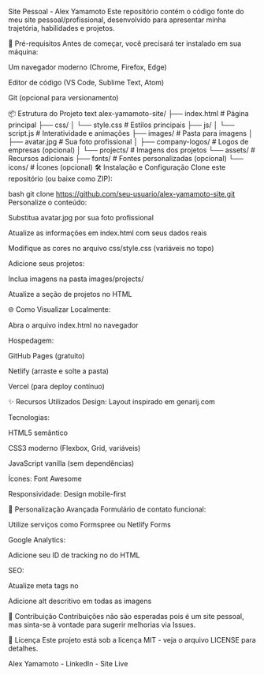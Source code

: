 Site Pessoal - Alex Yamamoto
Este repositório contém o código fonte do meu site pessoal/profissional, desenvolvido para apresentar minha trajetória, habilidades e projetos.

🚀 Pré-requisitos
Antes de começar, você precisará ter instalado em sua máquina:

Um navegador moderno (Chrome, Firefox, Edge)

Editor de código (VS Code, Sublime Text, Atom)

Git (opcional para versionamento)

📦 Estrutura do Projeto
text
alex-yamamoto-site/
├── index.html          # Página principal
├── css/
│   └── style.css       # Estilos principais
├── js/
│   └── script.js       # Interatividade e animações
├── images/             # Pasta para imagens
│   ├── avatar.jpg      # Sua foto profissional
│   ├── company-logos/  # Logos de empresas (opcional)
│   └── projects/       # Imagens dos projetos
└── assets/             # Recursos adicionais
    ├── fonts/          # Fontes personalizadas (opcional)
    └── icons/          # Ícones (opcional)
🛠️ Instalação e Configuração
Clone este repositório (ou baixe como ZIP):

bash
git clone https://github.com/seu-usuario/alex-yamamoto-site.git
Personalize o conteúdo:

Substitua avatar.jpg por sua foto profissional

Atualize as informações em index.html com seus dados reais

Modifique as cores no arquivo css/style.css (variáveis no topo)

Adicione seus projetos:

Inclua imagens na pasta images/projects/

Atualize a seção de projetos no HTML

🌐 Como Visualizar
Localmente:

Abra o arquivo index.html no navegador

Hospedagem:

GitHub Pages (gratuito)

Netlify (arraste e solte a pasta)

Vercel (para deploy contínuo)

✨ Recursos Utilizados
Design: Layout inspirado em genarij.com

Tecnologias:

HTML5 semântico

CSS3 moderno (Flexbox, Grid, variáveis)

JavaScript vanilla (sem dependências)

Ícones: Font Awesome

Responsividade: Design mobile-first

📝 Personalização Avançada
Formulário de contato funcional:

Utilize serviços como Formspree ou Netlify Forms

Google Analytics:

Adicione seu ID de tracking no <head> do HTML

SEO:

Atualize meta tags no <head>

Adicione alt descritivo em todas as imagens

🤝 Contribuição
Contribuições não são esperadas pois é um site pessoal, mas sinta-se à vontade para sugerir melhorias via Issues.

📄 Licença
Este projeto está sob a licença MIT - veja o arquivo LICENSE para detalhes.

Alex Yamamoto - LinkedIn - Site Live